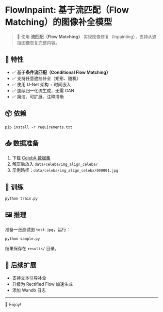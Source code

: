 # FlowInpaint: 基于流匹配（Flow Matching）的图像补全模型

> 🎯 使用 **流匹配（Flow Matching）** 实现图像修复（Inpainting），支持从遮挡图像恢复完整内容。

## 🔧 特性

- ✅ 基于**条件流匹配（Conditional Flow Matching）**
- ✅ 支持任意遮挡补全（矩形、随机）
- ✅ 使用 U-Net 架构 + 时间嵌入
- ✅ 连续归一化流生成，无需 GAN
- ✅ 简洁、可扩展、注释清晰

## 📦 依赖

```
pip install -r requirements.txt
```

## 📥 数据准备

1. 下载 [CelebA 数据集](https://mmlab.ie.cuhk.edu.hk/projects/CelebA.html)
2. 解压后放入 `data/celeba/img_align_celeba/`
3. 示例路径：`data/celeba/img_align_celeba/000001.jpg`

## 🚀 训练

```
python train.py
```

## 🖼️ 推理

准备一张测试图 `test.jpg`，运行：

```
python sample.py
```

结果保存在 `results/` 目录。

## 🌟 后续扩展

- 支持文本引导补全
- 升级为 Rectified Flow 加速生成
- 添加 Wandb 日志

---

🚀 Enjoy!
